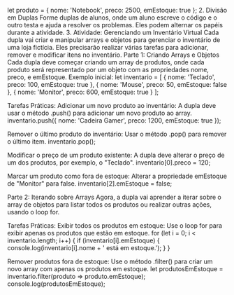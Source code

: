 let produto = {
nome: 'Notebook',
preco: 2500,
emEstoque: true
};
2. Divisão em Duplas
Forme duplas de alunos, onde um aluno escreve o código e o outro testa e ajuda a resolver
os problemas. Eles podem alternar os papéis durante a atividade.
3. Atividade: Gerenciando um Inventário Virtual
Cada dupla vai criar e manipular arrays e objetos para gerenciar o inventário de uma loja
fictícia. Eles precisarão realizar várias tarefas para adicionar, remover e modificar itens no
inventário.
Parte 1: Criando Arrays e Objetos
Cada dupla deve começar criando um array de produtos, onde cada produto será
representado por um objeto com as propriedades nome, preco, e emEstoque.
Exemplo inicial:
let inventario = [
  { nome: 'Teclado', preco: 100, emEstoque: true },
  { nome: 'Mouse', preco: 50, emEstoque: false },
  { nome: 'Monitor', preco: 600, emEstoque: true }
];

Tarefas Práticas:
Adicionar um novo produto ao inventário: A dupla deve usar o método .push() para adicionar
um novo produto ao array.
inventario.push({ nome: 'Cadeira Gamer', preco: 1200, emEstoque: true });

Remover o último produto do inventário: Usar o método .pop() para remover o último item.
inventario.pop();

Modificar o preço de um produto existente: A dupla deve alterar o preço de um dos
produtos, por exemplo, o "Teclado".
inventario[0].preco = 120;

Marcar um produto como fora de estoque: Alterar a propriedade emEstoque de "Monitor"
para false.
inventario[2].emEstoque = false;

Parte 2: Iterando sobre Arrays
Agora, a dupla vai aprender a iterar sobre o array de objetos para listar todos os produtos
ou realizar outras ações, usando o loop for.

Tarefas Práticas:
Exibir todos os produtos em estoque: Use o loop for para exibir apenas os produtos que
estão em estoque.
for (let i = 0; i < inventario.length; i++) {
 if (inventario[i].emEstoque) {
    console.log(inventario[i].nome + ' está em estoque.');
 }
}

Remover produtos fora de estoque: Use o método .filter() para criar um novo array com
apenas os produtos em estoque.
let produtosEmEstoque = inventario.filter(produto => produto.emEstoque);
console.log(produtosEmEstoque);